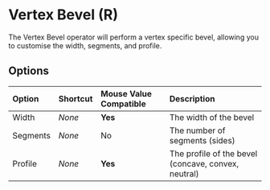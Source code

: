 # Vertex Bevel (<span title="Recallable">R</span>)

The Vertex Bevel operator will perform a vertex specific bevel, allowing you to customise the width, segments, and profile.

## Options

| Option | Shortcut | Mouse Value Compatible | Description |
| :--- | :--- | :--- | :--- |
| Width | _None_ | **Yes** | The width of the bevel |
| Segments | _None_ | No | The number of segments (sides) |
| Profile | _None_ | **Yes** | The profile of the bevel (concave, convex, neutral) |